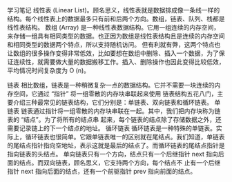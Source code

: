 学习笔记
线性表 (Linear List)。顾名思义，线性表就是数据排成像一条线一样的结构。每个线性表上的数据最多只有前和后两个方向。数组，链表、队列、栈都是线性表结构。
数组 (Array) 是一种线性表数据结构。它用一组连续的内存空间，来存储一组具有相同类型的数据。也正因为数组是线性表结构且是连续的内存空间和相同类型的数据两个特点，所以支持随机访问。
但有利就有弊，这两个特点也让数组的很多操作变得非常低效，比如要想在数组中删除、插入一个数据，为了保证连续性，就需要做大量的数据搬移工作。插入、删除操作也因此变得比较低效，平均情况时间复杂度为 O (n)。

链表
相比数组，链表是一种稍微复杂一点的数据结构。它并不需要一块连续的内存空间，它通过 “指针” 将一组零散的内存块串联起来使用
链表结构五花八门，主要介绍三种最常⻅的链表结构，它们分别是：单链表、双向链表和循环链表。
单链表
链表通过指针将一组零散的内存块串联在一起。其中，我们把内存块称为链表的 “结点”。为了将所有的结点串 起来，每个链表的结点除了存储数据之外，还需要记录链上的下一个结点的地址。
循环链表
循环链表是一种特殊的单链表。实际上，循环链表也很简单。它跟单链表唯一的区别就在尾结点。我们知道，单链表的尾结点指针指向空地址，表示这就是最后的结点了。而循环链表的尾结点指针是指向链表的头结点。
单向链表只有一个方向，结点只有一个后继指针 next 指向后面的结点。而双向链表，顾名思义，它支持两个方向，每个结点不 止有一个后继指针 next 指向后面的结点，还有一个前驱指针 prev 指向前面的结点。

